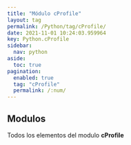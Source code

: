 ```yaml
---
title: "Módulo cProfile"
layout: tag
permalink: /Python/tag/cProfile/
date: 2021-11-01 10:24:03.959964
key: Python.cProfile
sidebar: 
  nav: python
aside: 
  toc: true
pagination: 
  enabled: true
  tag: "cProfile"
  permalink: /:num/
---
```


<h2>Modulos</h2>
Todos los elementos del modulo <strong>cProfile</strong>
